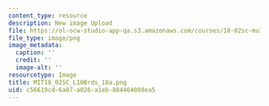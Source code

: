 ```yaml
---
content_type: resource
description: New image Upload
file: https://ol-ocw-studio-app-qa.s3.amazonaws.com/courses/18-02sc-multivariable-calculus-fall-2010/c56619cd6a07a026a1eb884464088ea5_MIT18_02SC_L10Brds_18a.png
file_type: image/png
image_metadata:
  caption: ''
  credit: ''
  image-alt: ''
resourcetype: Image
title: MIT18_02SC_L10Brds_18a.png
uid: c56619cd-6a07-a026-a1eb-884464088ea5
---
```

